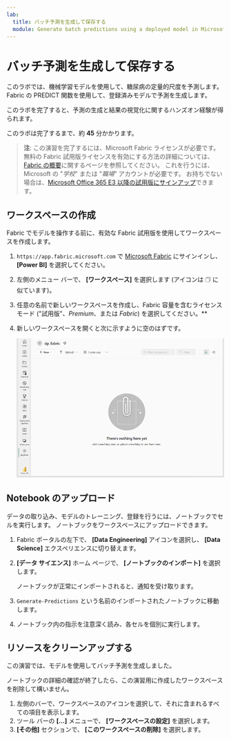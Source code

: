 ```yaml
---
lab:
  title: バッチ予測を生成して保存する
  module: Generate batch predictions using a deployed model in Microsoft Fabric
---
```


# バッチ予測を生成して保存する

このラボでは、機械学習モデルを使用して、糖尿病の定量的尺度を予測します。 Fabric の PREDICT 関数を使用して、登録済みモデルで予測を生成します。

このラボを完了すると、予測の生成と結果の視覚化に関するハンズオン経験が得られます。

このラボは完了するまで、約 **45** 分かかります。

> **注**: この演習を完了するには、Microsoft Fabric ライセンスが必要です。 無料の Fabric 試用版ライセンスを有効にする方法の詳細については、[Fabric の概要](https://learn.microsoft.com/fabric/get-started/fabric-trial)に関するページを参照してください。 これを行うには、Microsoft の "*学校*" または "*職場*" アカウントが必要です。 お持ちでない場合は、[Microsoft Office 365 E3 以降の試用版にサインアップ](https://www.microsoft.com/microsoft-365/business/compare-more-office-365-for-business-plans)できます。

## ワークスペースの作成

Fabric でモデルを操作する前に、有効な Fabric 試用版を使用してワークスペースを作成します。

1. `https://app.fabric.microsoft.com` で [Microsoft Fabric](https://app.fabric.microsoft.com) にサインインし、 **[Power BI]** を選択してください。
2. 左側のメニュー バーで、 **[ワークスペース]** を選択します (アイコンは &#128455; に似ています)。
3. 任意の名前で新しいワークスペースを作成し、Fabric 容量を含むライセンス モード ("試用版"、*Premium*、または *Fabric*) を選択してください。**
4. 新しいワークスペースを開くと次に示すように空のはずです。

    ![Power BI の空のワークスペースのスクリーンショット。](./Images/new-workspace.png)

## Notebook のアップロード

データの取り込み、モデルのトレーニング、登録を行うには、ノートブックでセルを実行します。 ノートブックをワークスペースにアップロードできます。

1. Fabric ポータルの左下で、 **[Data Engineering]** アイコンを選択し、 **[Data Science]** エクスペリエンスに切り替えます。
1. **[データ サイエンス]** ホーム ページで、 **[ノートブックのインポート]** を選択します。

    ノートブックが正常にインポートされると、通知を受け取ります。

1. `Generate-Predictions` という名前のインポートされたノートブックに移動します。

1. ノートブック内の指示を注意深く読み、各セルを個別に実行します。

## リソースをクリーンアップする

この演習では、モデルを使用してバッチ予測を生成しました。

ノートブックの詳細の確認が終了したら、この演習用に作成したワークスペースを削除して構いません。

1. 左側のバーで、ワークスペースのアイコンを選択して、それに含まれるすべての項目を表示します。
2. ツール バーの **[...]** メニューで、 **[ワークスペースの設定]** を選択します。
3. **[その他]** セクションで、 **[このワークスペースの削除]** を選択します。
